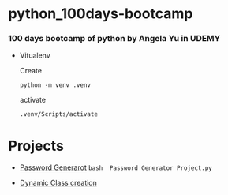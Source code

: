 # python_100days-bootcamp
### 100 days bootcamp of python by Angela Yu in UDEMY

- Vitualenv

    Create

    `python -m venv .venv`

    activate
    
    `.venv/Scripts/activate`

# Projects

- [Password Generarot](https://github.com/piidus/python_100days-bootcamp/blob/main/Password%20Generator%20Project.py)
    `bash 
    Password Generator Project.py`

- [Dynamic Class creation](https://github.com/piidus/python_100days-bootcamp/blob/main/dynamic%20class.py)



